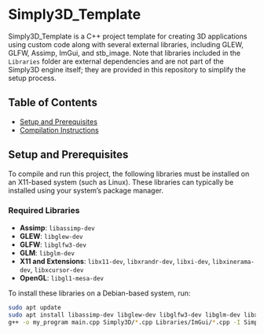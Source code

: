 # Simply3D_Template

Simply3D_Template is a C++ project template for creating 3D applications using custom code along with several external libraries, including GLEW, GLFW, Assimp, ImGui, and stb_image. Note that libraries included in the `Libraries` folder are external dependencies and are not part of the Simply3D engine itself; they are provided in this repository to simplify the setup process.

## Table of Contents
- [Setup and Prerequisites](#setup-and-prerequisites)
- [Compilation Instructions](#compilation-instructions)

## Setup and Prerequisites

To compile and run this project, the following libraries must be installed on an X11-based system (such as Linux). These libraries can typically be installed using your system’s package manager.

### Required Libraries
- **Assimp**: `libassimp-dev`
- **GLEW**: `libglew-dev`
- **GLFW**: `libglfw3-dev`
- **GLM**: `libglm-dev`
- **X11 and Extensions**: `libx11-dev`, `libxrandr-dev`, `libxi-dev`, `libxinerama-dev`, `libxcursor-dev`
- **OpenGL**: `libgl1-mesa-dev`

To install these libraries on a Debian-based system, run:
```bash
sudo apt update
sudo apt install libassimp-dev libglew-dev libglfw3-dev libglm-dev libx11-dev libxrandr-dev libxi-dev libxinerama-dev libxcursor-dev libgl1-mesa-dev
g++ -o my_program main.cpp Simply3D/*.cpp Libraries/ImGui/*.cpp -I Simply3D -lassimp -lGLEW -lglfw -lGL -lX11 -lXrandr -lXi -lXinerama -lXcursor -std=c++17
